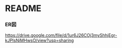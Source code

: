 # README

### ER図
https://drive.google.com/file/d/1ur6J26COj3myShhjEgr-kJPlsNiMHwsO/view?usp=sharing
